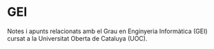 # GEI

Notes i apunts relacionats amb el Grau en Enginyeria Informàtica (GEI) cursat a la Universitat Oberta de Cataluya (UOC).